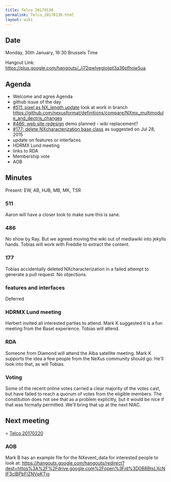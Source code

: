 ```yaml
---
title: Telco 20170130
permalink: Telco_20170130.html
layout: wiki
---
```


Date
----

Monday, 30th January, 16:30 Brussels Time

Hangout Link:
<https://plus.google.com/hangouts/_/j72qwlvegiojjpt3a36pfhow5ua>

Agenda
------

-   Welcome and agree Agenda
-   github issue of the day
-   [\#511: pixel as NX\_length
    update](https://github.com/nexusformat/definitions/issues/511) look
    at work in branch
    <https://github.com/nexusformat/definitions/compare/NXmx_multimodule_and_dectris_changes>
-   [\#486: web site
    redesign](https://github.com/nexusformat/definitions/issues/486)
    demo planned - wiki replacement?
-   [\#177: delete NXcharacterization base
    class](https://github.com/nexusformat/definitions/issues/177) as
    suggested on Jul 28, 2015
-   update on features or interfaces
-   HDRMX Lund meeting
-   links to RDA
-   Membership vote
-   AOB

Minutes
-------

Present: EW, AB, HJB, MB, MK, TSR

### 511

Aaron will have a closer look to make sure this is sane.

### 486

No show by Ray. But we agreed moving the wiki out of mediawiki into
jekylls hands. Tobias will work with Freddie to extract the content.

### 177

Tobias accidentally deleted NXcharacterization in a failed attempt to
generate a pull request. No objections.

### features and interfaces

Deferred

### HDRMX Lund meeting

Herbert invited all interested parties to attend. Mark K suggested it is
a fun meeting from the Basel experience. Tobias will attend.

### RDA

Someone from Diamond will attend the Alba satellite meeting. Mark K
supports the idea a few people from the NeXus community should go. He'll
look into that, as will Tobias.

### Voting

Some of the recent online votes carried a clear majority of the votes
cast, but have failed to reach a quorum of votes from the eligible
members. The constitution does not see that as a problem explicitly, but
it would be nice if that was formally permitted. We'll bring that up at
the next NIAC.

Next meeting
------------

= [Telco 20170220](Telco_20170220.html "wikilink")

### AOB

Mark B has an example file for the NXevent\_data for interested people
to look at:
<https://hangouts.google.com/hangouts/redirect?dest=https%3A%2F%2Fdrive.google.com%2Fopen%3Fid%3D0B8BtsLXcNIF3clBPbFlZNVpKTjg>
